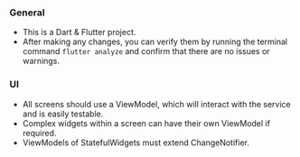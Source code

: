### General
- This is a Dart & Flutter project. 
- After making any changes, you can verify them by running the terminal command `flutter analyze` and confirm that there are no issues or warnings.

### UI
- All screens should use a ViewModel, which will interact with the service and is easily testable.
- Complex widgets within a screen can have their own ViewModel if required.
- ViewModels of StatefulWidgets must extend ChangeNotifier.